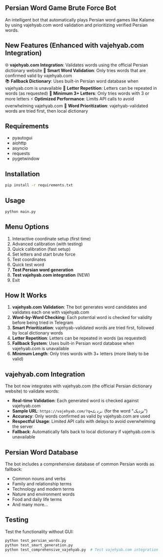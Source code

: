 ## Persian Word Game Brute Force Bot

An intelligent bot that automatically plays Persian word games like Kalame by using vajehyab.com word validation and prioritizing verified Persian words.

## New Features (Enhanced with vajehyab.com Integration)

🌐 **vajehyab.com Integration**: Validates words using the official Persian dictionary website
🧠 **Smart Word Validation**: Only tries words that are confirmed valid by vajehyab.com  
📚 **Fallback Dictionary**: Uses built-in Persian word database when vajehyab.com is unavailable
🔄 **Letter Repetition**: Letters can be repeated in words (as requested)
📏 **Minimum 3+ Letters**: Only tries words with 3 or more letters
⚡ **Optimized Performance**: Limits API calls to avoid overwhelming vajehyab.com
🎯 **Word Prioritization**: vajehyab-validated words are tried first, then local dictionary

## Requirements

- pyautogui
- aiohttp
- asyncio
- requests
- pygetwindow

## Installation

```bash
pip install -r requirements.txt
```

## Usage

```bash
python main.py
```

## Menu Options

1. Interactive coordinate setup (first time)
2. Advanced calibration (with testing)
3. Quick calibration (fast setup)
4. Set letters and start brute force
5. Test coordinates
6. Quick test word
7. **Test Persian word generation**
8. **Test vajehyab.com integration** (NEW)
9. Exit

## How It Works

1. **vajehyab.com Validation**: The bot generates word candidates and validates each one with vajehyab.com
2. **Word-by-Word Checking**: Each potential word is checked for validity before being tried in Telegram
3. **Smart Prioritization**: vajehyab-validated words are tried first, followed by local dictionary words
4. **Letter Repetition**: Letters can be repeated in words (as requested)
5. **Fallback System**: Uses built-in Persian word database when vajehyab.com is unavailable
6. **Minimum Length**: Only tries words with 3+ letters (more likely to be valid)

## vajehyab.com Integration

The bot now integrates with vajehyab.com (the official Persian dictionary website) to validate words:

- **Real-time Validation**: Each generated word is checked against vajehyab.com
- **Sample URL**: `https://vajehyab.com/?q=نزدیک` (for the word "نزدیک")
- **Accuracy**: Only words confirmed as valid by vajehyab.com are used
- **Respectful Usage**: Limited API calls with delays to avoid overwhelming the server
- **Fallback**: Automatically falls back to local dictionary if vajehyab.com is unavailable

## Persian Word Database

The bot includes a comprehensive database of common Persian words as fallback:
- Common nouns and verbs
- Family and relationship terms  
- Technology and modern terms
- Nature and environment words
- Food and daily life terms
- And many more...

## Testing

Test the functionality without GUI:

```bash
python test_persian_words.py
python test_smart_generation.py
python test_comprehensive_vajehyab.py  # Test vajehyab.com integration
```